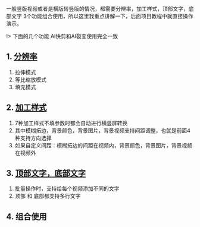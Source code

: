 
一般竖版视频或者是横版转竖版的情况，都需要分辨率，加工样式，顶部文字，底部文字 3个功能组合使用，所以这里我重点讲解一下，后面项目教程中就直接操作演示。

!> 下面的几个功能 AI快剪和AI裂变使用完全一致

## 1. [分辨率](https://www.bilibili.com/video/BV1QV411E743/)

  1. 拉伸模式
  2. 等比缩放模式
  3. 填充模式

## 2. [加工样式](https://www.bilibili.com/video/BV1ez4y1o7rR/)

  1. 7种加工样式不填参数时都会自动进行横竖屏转换
  2. 其中模糊拓边，背景颜色，背景图片，背景视频支持间距调整，也就是前面4种支持方向选择
  3. 如果自定义间距：模糊拓边的间距在视频内，背景颜色，背景图片，背景视频在视频外


## 3. [顶部文字，底部文字](https://www.bilibili.com/video/BV1uv411r73z/)

  1. 批量操作时，支持给每个视频添加不同的文字
  2. 顶部 和 底部都支持多行文字

## 4. 组合使用